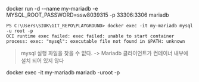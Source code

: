 docker run -d --name my-mariadb -e MYSQL_ROOT_PASSWORD=ssw8039315 -p 33306:3306 mariadb

```
PS C:\Users\SIUK\GIT_REPO\PLAYGROUND> docker exec -it my-mariadb mysql -u root -p
OCI runtime exec failed: exec failed: unable to start container process: exec: "mysql": executable file not found in $PATH: unknown
```
> mysql 실행 파일을 찾을 수 없다. -> Mariadb 클라이언트가 컨테이너 내부에 설치 되어 있지 않다 


docker exec -it my-mariadb mariadb -uroot -p